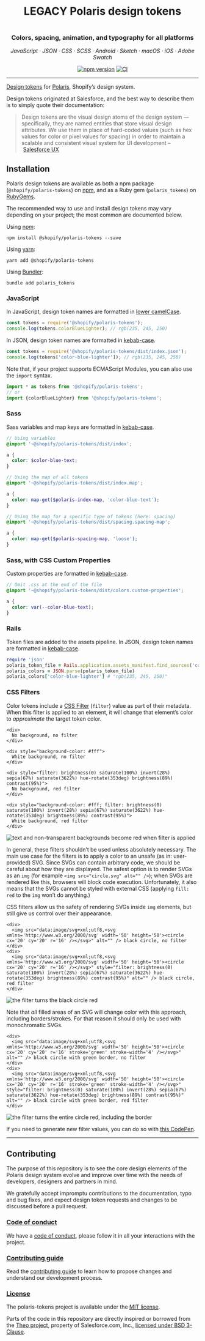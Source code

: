 <h1 align="center">LEGACY Polaris design tokens</h1>

<img src="https://user-images.githubusercontent.com/85783/39013335-ebf76f5e-43cb-11e8-81f2-706259125897.png" alt="" align="center" />

<h3 align="center">Colors, spacing, animation, and typography for all platforms</h3>

<p align="center"><em>JavaScript · JSON · CSS · SCSS · Android · Sketch · macOS · iOS · Adobe Swatch</em></p>

<div align="center" markdown="1">

[![npm version](https://img.shields.io/npm/v/@shopify/polaris-tokens.svg)](https://www.npmjs.com/package/@shopify/polaris-tokens) [![CI](https://github.com/shopify/polaris-tokens/workflows/CI/badge.svg)](https://github.com/shopify/polaris-tokens/actions?query=workflow%3ACI)

</div>

---

[Design tokens](https://medium.com/eightshapes-llc/tokens-in-design-systems-25dd82d58421) for [Polaris](https://polaris.shopify.com), Shopify’s design system.

Design tokens originated at Salesforce, and the best way to describe them is to simply quote their documentation:

> Design tokens are the visual design atoms of the design system — specifically, they are named entities that store visual design attributes. We use them in place of hard-coded values (such as hex values for color or pixel values for spacing) in order to maintain a scalable and consistent visual system for UI development – [Salesforce UX](https://www.lightningdesignsystem.com/design-tokens/)

## Installation

Polaris design tokens are available as both a npm package (`@shopify/polaris-tokens`) on [npm](https://www.npmjs.com/), and as a Ruby gem (`polaris_tokens`) on [RubyGems](https://rubygems.org/).

The recommended way to use and install design tokens may vary depending on your project; the most common are documented below.

Using [npm](https://www.npmjs.com/):

```console
npm install @shopify/polaris-tokens --save
```

Using [yarn](https://yarnpkg.com/en/):

```console
yarn add @shopify/polaris-tokens
```

Using [Bundler](https://bundler.io/):

```console
bundle add polaris_tokens
```

### JavaScript

In JavaScript, design token names are formatted in [lower camelCase](http://wiki.c2.com/?CamelCase).

```js
const tokens = require('@shopify/polaris-tokens');
console.log(tokens.colorBlueLighter); // rgb(235, 245, 250)
```

In JSON, design token names are formatted in [kebab-case](http://wiki.c2.com/?KebabCase).

```js
const tokens = require('@shopify/polaris-tokens/dist/index.json');
console.log(tokens['color-blue-lighter']); // rgb(235, 245, 250)
```

Note that, if your project supports ECMAScript Modules, you can also use the `import` syntax.

```js
import * as tokens from '@shopify/polaris-tokens';
// or
import {colorBlueLighter} from '@shopify/polaris-tokens';
```

### Sass

Sass variables and map keys are formatted in [kebab-case](http://wiki.c2.com/?KebabCase).

```scss
// Using variables
@import '~@shopify/polaris-tokens/dist/index';

a {
  color: $color-blue-text;
}

// Using the map of all tokens
@import '~@shopify/polaris-tokens/dist/index.map';

a {
  color: map-get($polaris-index-map, 'color-blue-text');
}

// Using the map for a specific type of tokens (here: spacing)
@import '~@shopify/polaris-tokens/dist/spacing.spacing-map';

a {
  color: map-get($polaris-spacing-map, 'loose');
}
```

### Sass, with CSS Custom Properties

Custom properties are formatted in [kebab-case](http://wiki.c2.com/?KebabCase).

```scss
// Omit .css at the end of the file
@import '~@shopify/polaris-tokens/dist/colors.custom-properties';

a {
  color: var(--color-blue-text);
}
```

### Rails

Token files are added to the assets pipeline. In JSON, design token names are formatted in [kebab-case](http://wiki.c2.com/?KebabCase).

```ruby
require 'json'
polaris_token_file = Rails.application.assets_manifest.find_sources('colors.json').first
polaris_colors = JSON.parse(polaris_token_file)
polaris_colors['color-blue-lighter'] # "rgb(235, 245, 250)"
```

### CSS Filters

Color tokens include a [CSS Filter](https://developer.mozilla.org/en-US/docs/Web/CSS/filter) (`filter`) value as part of their metadata. When this filter is applied to an element, it will change that element’s color to _approximate_ the target token color.

```
<div>
  No background, no filter
</div>

<div style="background-color: #fff">
  White background, no filter
</div>

<div style="filter: brightness(0) saturate(100%) invert(28%) sepia(67%) saturate(3622%) hue-rotate(353deg) brightness(89%) contrast(95%)">
  No background, red filter
</div>

<div style="background-color: #fff; filter: brightness(0) saturate(100%) invert(28%) sepia(67%) saturate(3622%) hue-rotate(353deg) brightness(89%) contrast(95%)">
  White background, red filter
</div>
```

![text and non-transparent backgrounds become red when filter is applied](.github/filter-example-1.png)

In general, these filters shouldn’t be used unless absolutely necessary. The main use case for the filters is to apply a color to an unsafe (as in: user-provided) SVG. Since SVGs can contain arbitrary code, we should be careful about how they are displayed. The safest option is to render SVGs as an `img` (for example `<img src="circle.svg" alt="" />`); when SVGs are rendered like this, browsers will block code execution. Unfortunately, it also means that the SVGs cannot be styled with external CSS (applying `fill: red` to the `img` won’t do anything.)

CSS filters allow us the safety of rendering SVGs inside `img` elements, but still give us control over their appearance.

```
<div>
  <img src="data:image/svg+xml;utf8,<svg xmlns='http://www.w3.org/2000/svg' width='50' height='50'><circle cx='20' cy='20' r='16' /></svg>" alt="" /> black circle, no filter
</div>
<div>
  <img src="data:image/svg+xml;utf8,<svg xmlns='http://www.w3.org/2000/svg' width='50' height='50'><circle cx='20' cy='20' r='16' /></svg>" style="filter: brightness(0) saturate(100%) invert(28%) sepia(67%) saturate(3622%) hue-rotate(353deg) brightness(89%) contrast(95%)" alt="" /> black circle, red filter
</div>
```

![the filter turns the black circle red](.github/filter-example-2.png)

Note that _all_ filled areas of an SVG will change color with this approach, including borders/strokes. For that reason it should only be used with monochromatic SVGs.

```
<div>
  <img src="data:image/svg+xml;utf8,<svg xmlns='http://www.w3.org/2000/svg' width='50' height='50'><circle cx='20' cy='20' r='16' stroke='green' stroke-width='4' /></svg>" alt="" /> black circle with green border, no filter
</div>
<div>
  <img src="data:image/svg+xml;utf8,<svg xmlns='http://www.w3.org/2000/svg' width='50' height='50'><circle cx='20' cy='20' r='16' stroke='green' stroke-width='4' /></svg>" style="filter: brightness(0) saturate(100%) invert(28%) sepia(67%) saturate(3622%) hue-rotate(353deg) brightness(89%) contrast(95%)" alt="" /> black circle with green border, red filter
</div>
```

![the filter turns the entire circle red, including the border](.github/filter-example-3.png)

If you need to generate new filter values, you can do so with [this CodePen](https://codepen.io/kaelig/full/jeObGP/).

---

## Contributing

The purpose of this repository is to see the core design elements of the Polaris design system
evolve and improve over time with the needs of developers, designers and partners in mind.

We gratefully accept impromptu contributions to the documentation, typo and bug fixes,
and expect design token requests and changes to be discussed before a pull request.

### [Code of conduct](https://github.com/Shopify/polaris-tokens/blob/main/.github/CODE_OF_CONDUCT.md)

We have a [code of conduct](https://github.com/Shopify/polaris-tokens/blob/main/.github/CODE_OF_CONDUCT.md),
please follow it in all your interactions with the project.

### [Contributing guide](https://github.com/Shopify/polaris-tokens/blob/main/.github/CONTRIBUTING.md)

Read the [contributing guide](https://github.com/Shopify/polaris-tokens/blob/main/.github/CONTRIBUTING.md)
to learn how to propose changes and understand our development process.

### [License](https://github.com/Shopify/polaris-tokens/blob/main/LICENSE.md)

The polaris-tokens project is available under the [MIT license](https://github.com/Shopify/polaris-tokens/blob/main/LICENSE.md).

Parts of the code in this repository are directly inspired or borrowed
from the [Theo project](https://github.com/salesforce-ux/theo),
property of Salesforce.com, Inc., [licensed under BSD 3-Clause](https://git.io/sfdc-license).
